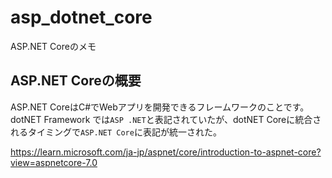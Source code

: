 # asp_dotnet_core

ASP.NET Coreのメモ

## ASP.NET Coreの概要

ASP.NET CoreはC#でWebアプリを開発できるフレームワークのことです。
dotNET Framework では`ASP .NET`と表記されていたが、dotNET Coreに統合されるタイミングで`ASP.NET Core`に表記が統一された。

https://learn.microsoft.com/ja-jp/aspnet/core/introduction-to-aspnet-core?view=aspnetcore-7.0
